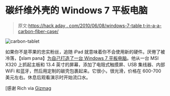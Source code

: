 # 碳纤维外壳的 Windows 7 平板电脑

> 原文:[https://hack aday . com/2010/06/08/windows-7-table t-in-a-a-carbon-fiber-case/](https://hackaday.com/2010/06/08/windows-7-tablet-in-a-carbon-fiber-case/)

![](../Images/52c65d4ba1190e436657412b35045964.png "carbon-tablet")

如果你不是苹果的忠实粉丝，追随 iPad 就意味着你不会使用新的硬件。厌倦了被冷落，【slam pana】[为自己打造了一台 Windows 7 平板电脑](http://carbontablet.blogspot.com/)。他从一台 MSI X320 上抓起主板和 13.4 英寸的屏幕，添加了电阻式触摸屏、USB 集线器、内部 WiFi 和蓝牙，然后用定制的碳壳包裹起来。它很小，很光滑，价格在 600-700 美元左右。休息后观看演示时开始流口水。

[感谢 Rich via [Gizmag](http://www.gizmag.com/carbon-diy-touchscreen-tablet/15331/)